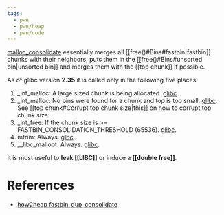 ```yaml
---
tags:
  - pwn
  - pwn/heap
  - pwn/code
---
```

[malloc_consolidate](https://elixir.bootlin.com/glibc/glibc-2.35/source/malloc/malloc.c#L4714) essentially merges all [[free()#Bins#fastbin|fastbin]] chunks with their neighbors, puts them in the [[free()#Bins#unsorted bin|unsorted bin]] and merges them with the [[top chunk]] if possible.

As of glibc version **2.35** it is called only in the following five places:
1. \_int\_malloc: A large sized chunk is being allocated. [glibc](https://elixir.bootlin.com/glibc/glibc-2.35/source/malloc/malloc.c#L3965).
2. \_int\_malloc: No bins were found for a chunk and top is too small. [glibc](https://elixir.bootlin.com/glibc/glibc-2.35/source/malloc/malloc.c#L4394). See [[top chunk#Corrupt top chunk size|this]] on how to corrupt top chunk size.
3. \_int\_free: If the chunk size is >= FASTBIN_CONSOLIDATION_THRESHOLD (65536). [glibc](https://elixir.bootlin.com/glibc/glibc-2.35/source/malloc/malloc.c#L4674).
4. mtrim: Always. [glbc](https://elixir.bootlin.com/glibc/glibc-2.35/source/malloc/malloc.c#L5041).
5. \_\_libc_mallopt: Always. [glibc](https://elixir.bootlin.com/glibc/glibc-2.35/source/malloc/malloc.c#L5463).

It is most useful to **leak [[LIBC]]** or induce a **[[double free]]**.
# References
- [how2heap fastbin_dup_consolidate](https://github.com/shellphish/how2heap/blob/master/glibc_2.35/fastbin_dup_consolidate.c)
